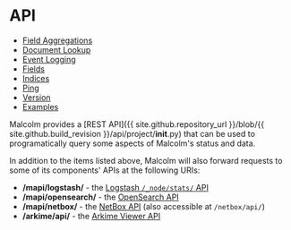 # <a name="API"></a>API

* [Field Aggregations](api-aggregations.md)
* [Document Lookup](api-document-lookup.md)
* [Event Logging](api-event-logging.md)
* [Fields](api-fields.md)
* [Indices](api-indices.md)
* [Ping](api-ping.md)
* [Version](api-version.md)
* [Examples](api-examples.md)

Malcolm provides a [REST API]({{ site.github.repository_url }}/blob/{{ site.github.build_revision }}/api/project/__init__.py) that can be used to programatically query some aspects of Malcolm's status and data.

In addition to the items listed above, Malcolm will also forward requests to some of its components' APIs at the following URIs:

* **/mapi/logstash/** - the [Logstash `/_node/stats/` API](https://www.elastic.co/guide/en/logstash/current/node-stats-api.html)
* **/mapi/opensearch/** - the [OpenSearch API](https://opensearch.org/docs/latest/api-reference/)
* **/mapi/netbox/** - the [NetBox API](https://demo.netbox.dev/static/docs/rest-api/overview/) (also accessible at `/netbox/api/`)
* **/arkime/api/** - the [Arkime Viewer API](https://arkime.com/apiv3)
